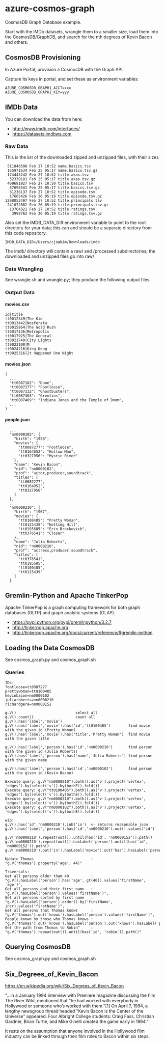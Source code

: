 # azure-cosmos-graph

CosmosDB Graph Database example.

Start with the IMDb datasets, wrangle them to a smaller size, load them into
the CosmosDB/GraphDB, and search for the nth degrees of Kevin Bacon and others.

## CosmosDB Provisioning

In Azure Portal, provision a CosmosDB with the Graph API.

Capture its keys in portal, and set these as environment variables:
```
AZURE_COSMOSDB_GRAPH1_ACCT=xxx
AZURE_COSMOSDB_GRAPH1_KEY=yyy
```

## IMDb Data

You can download the data from here:

- http://www.imdb.com/interfaces/
- https://datasets.imdbws.com

### Raw Data

This is the list of the downloaded zipped and unzipped files, with their sizes
```
 511846598 Feb 27 10:52 name.basics.tsv
 165971634 Feb 25 05:17 name.basics.tsv.gz
 174443242 Feb 27 10:52 title.akas.tsv
  52330181 Feb 25 05:17 title.akas.tsv.gz
 409681927 Feb 27 10:50 title.basics.tsv
  87696341 Feb 25 05:17 title.basics.tsv.gz
  81236137 Feb 27 10:52 title.episode.tsv
  17665426 Feb 26 05:19 title.episode.tsv.gz
1208052497 Feb 27 10:52 title.principals.tsv
 241072882 Feb 26 05:19 title.principals.tsv.gz
  13764321 Feb 27 10:52 title.ratings.tsv
   3998762 Feb 26 05:19 title.ratings.tsv.gz
```

Also set the IMDB_DATA_DIR environment variable to point to the root directory
for your data; this can and should be a separate directory from this code repository.
```
IMDB_DATA_DIR=/Users/cjoakim/Downloads/imdb
```

The imdb/ directory will contain a raw/ and /processed subdirectories;
the downloaded and unzipped files go into raw/

### Data Wrangling

See wrangle.sh and wrangle.py; they produce the following output files.

### Output Data

#### movies.csv
```
id|title
tt0012349|The Kid
tt0013442|Nosferatu
tt0015864|The Gold Rush
tt0017136|Metropolis
tt0017925|The General
tt0021749|City Lights
tt0022100|M
tt0024216|King Kong
tt0025316|It Happened One Night
```

#### movies.json
```
{
  ...
  "tt0087182": "Dune",
  "tt0087277": "Footloose",
  "tt0087332": "Ghostbusters",
  "tt0087363": "Gremlins",
  "tt0087469": "Indiana Jones and the Temple of Doom",
  ...
}
```

#### people.json
```
  ...
  "nm0000102": {
    "birth": "1958",
    "movies": {
      "tt0087277": "Footloose",
      "tt0164052": "Hollow Man",
      "tt0327056": "Mystic River"
    },
    "name": "Kevin Bacon",
    "nid": "nm0000102",
    "prof": "actor,producer,soundtrack",
    "titles": [
      "tt0087277",
      "tt0164052",
      "tt0327056"
    ]
  },
  ...
  "nm0000210": {
    "birth": "1967",
    "movies": {
      "tt0100405": "Pretty Woman",
      "tt0125439": "Notting Hill",
      "tt0195685": "Erin Brockovich",
      "tt0376541": "Closer"
    },
    "name": "Julia Roberts",
    "nid": "nm0000210",
    "prof": "actress,producer,soundtrack",
    "titles": [
      "tt0376541",
      "tt0195685",
      "tt0100405",
      "tt0125439"
    ]
  }
```

## Gremlin-Python and Apache TinkerPop

Apache TinkerPop is a graph computing framework for both graph databases (OLTP)
and graph analytic systems (OLAP).

- https://pypi.python.org/pypi/gremlinpython/3.2.7
- http://tinkerpop.apache.org
- http://tinkerpop.apache.org/docs/current/reference/#gremlin-python

## Loading the Data CosmosDB

See cosmos_graph.py and cosmos_graph.sh

### Queries


```
IDs:
footloose=tt0087277
prettywoman=tt0100405
kevinbacon=nm0000102
juliaroberts=nm0000210
richardgere=nm0000152

g.V()                           select all
g.V().count()                   count all
g.V().has('label','movie')
g.V().has('label','movie').has('id','tt0100405')        find movie with the given id (Pretty Woman)
g.V().has('label','movie').has('title','Pretty Woman')  find movie with the given title

g.V().has('label','person').has('id','nm0000210')       find person with the given id (Julia Roberts)
g.V().has('label','person').has('name','Julia Roberts') find person with the given name

g.V().has('label','person').has('id','nm0000102')       find person with the given id (Kevin Bacon)

Execute query: g.V("nm0000210").both().as('v').project('vertex', 'edges').by(select('v')).by(bothE().fold())
Execute query: g.V("tt0100405").both().as('v').project('vertex', 'edges').by(select('v')).by(bothE().fold())
Execute query: g.V("nm0000210").both().as('v').project('vertex', 'edges').by(select('v')).by(bothE().fold())
Execute query: g.V("nm0000102").both().as('v').project('vertex', 'edges').by(select('v')).by(bothE().fold())

wip:
g.V().has('id','nm0000210').inE('in')  <- returns reasonable json
g.V().has('label','person').has('id','nm0000210').out().values('id')

g.V('nm0000210').repeat(out()).until(has('id', 'nm0000152')).path()
g.V('nm0000210').repeat(out()).hasLabel('person').until(has('id', 'nm0000152')).path()
g.V('nm0000210').out('in').hasLabel('movie').out('has').hasLabel('person').values('nm0000152')
```

```
Update Thomas                          : "g.V('thomas').property('age', 44)"

Traversals:
Get all persons older than 40          : "g.V().hasLabel('person').has('age', gt(40)).values('firstName', 'age')",
Get all persons and their first name   : "g.V().hasLabel('person').values('firstName')",
Get all persons sorted by first name   : "g.V().hasLabel('person').order().by('firstName', incr).values('firstName')",
Get all persons that Thomas knows      : "g.V('thomas').out('knows').hasLabel('person').values('firstName')",
People known by those who Thomas knows : "g.V('thomas').out('knows').hasLabel('person').out('knows').hasLabel('person').values('firstName')",
Get the path from Thomas to Robin"     : "g.V('thomas').repeat(out()).until(has('id', 'robin')).path()"
```

## Querying CosmosDB

See cosmos_graph.py and cosmos_graph.sh

## Six_Degrees_of_Kevin_Bacon

https://en.wikipedia.org/wiki/Six_Degrees_of_Kevin_Bacon

"...in a January 1994 interview with Premiere magazine discussing the film The River Wild, mentioned that "he had worked with everybody in Hollywood or someone who’s worked with them."[1] On April 7, 1994, a lengthy newsgroup thread headed "Kevin Bacon is the Center of the Universe" appeared.  Four Albright College students: Craig Fass, Christian Gardner, Brian Turtle, and Mike Ginelli created the game early in 1994."

It rests on the assumption that anyone involved in the Hollywood film industry can be linked through their film roles to Bacon within six steps.


